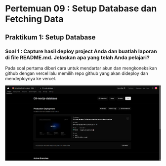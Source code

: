 # Pertemuan 09 : Setup Database dan Fetching Data

## **Praktikum 1: Setup Database**

### **Soal 1 : Capture hasil deploy project Anda dan buatlah laporan di file README.md. Jelaskan apa yang telah Anda pelajari?**

Pada soal pertama diberi cara untuk mendartar akun dan mengkoneksikan github dengan vercel lalu memilih repo github yang akan dideploy dan mendeploynya ke vercel.

![alt image](images/Soal1.png)
